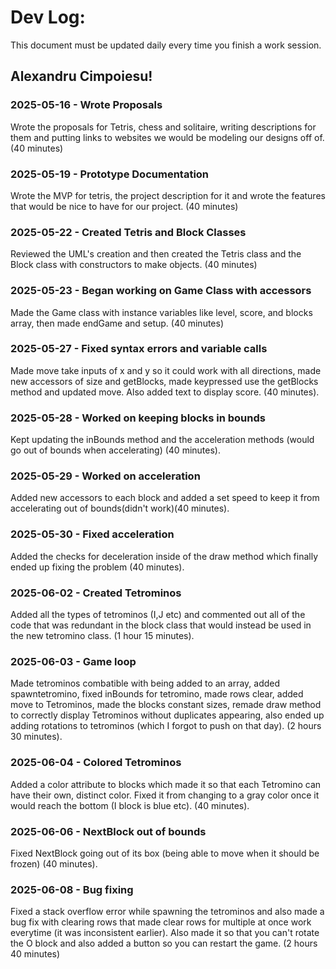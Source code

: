 # Dev Log:

This document must be updated daily every time you finish a work session.

## Alexandru Cimpoiesu!

### 2025-05-16 - Wrote Proposals
Wrote the proposals for Tetris, chess and solitaire, writing descriptions for them and putting links to websites we would be modeling our designs off of. (40 minutes)
### 2025-05-19 - Prototype Documentation
Wrote the MVP for tetris, the project description for it and wrote the features that would be nice to have for our project. (40 minutes)
### 2025-05-22 - Created Tetris and Block Classes
Reviewed the UML's creation and then created the Tetris class and the Block class with constructors to make objects. (40 minutes)
### 2025-05-23 - Began working on Game Class with accessors
Made the Game class with instance variables like level, score, and blocks array, then made endGame and setup. (40 minutes)
### 2025-05-27 - Fixed syntax errors and variable calls
Made move take inputs of x and y so it could work with all directions, made new accessors of size and getBlocks, made keypressed use the getBlocks method and updated move. Also added text to display score. (40 minutes).
### 2025-05-28 - Worked on keeping blocks in bounds
Kept updating the inBounds method and the acceleration methods (would go out of bounds when accelerating) (40 minutes).
### 2025-05-29 - Worked on acceleration
Added new accessors to each block and added a set speed to keep it from accelerating out of bounds(didn't work)(40 minutes).
### 2025-05-30 - Fixed acceleration
Added the checks for deceleration inside of the draw method which finally ended up fixing the problem (40 minutes).
### 2025-06-02 - Created Tetrominos
Added all the types of tetrominos (I,J etc) and commented out all of the code that was redundant in the block class that would instead be used in the new tetromino class. (1 hour 15 minutes).
### 2025-06-03 - Game loop
Made tetrominos combatible with being added to an array, added spawntetromino, fixed inBounds for tetromino, made rows clear, added move to Tetrominos, made the blocks constant sizes, remade draw method to correctly display Tetrominos without duplicates appearing, also ended up adding rotations to tetrominos (which I forgot to push on that day). (2 hours 30 minutes).
### 2025-06-04 - Colored Tetrominos
Added a color attribute to blocks which made it so that each Tetromino can have their own, distinct color. Fixed it from changing to a gray color once it would reach the bottom (I block is blue etc). (40 minutes).
### 2025-06-06 - NextBlock out of bounds
Fixed NextBlock going out of its box (being able to move when it should be frozen) (40 minutes).
### 2025-06-08 - Bug fixing
Fixed a stack overflow error while spawning the tetrominos and also made a bug fix with clearing rows that made clear rows for multiple at once work everytime (it was inconsistent earlier). Also made it so that you can't rotate the O block and also added a button so you can restart the game. (2 hours 40 minutes)
